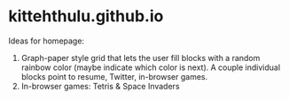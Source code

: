 kittehthulu.github.io
=====================

Ideas for homepage:
1. Graph-paper style grid that lets the user fill blocks with a random rainbow color (maybe indicate which color
is next).  A couple individual blocks point to resume, Twitter, in-browser games.
2. In-browser games: Tetris & Space Invaders
